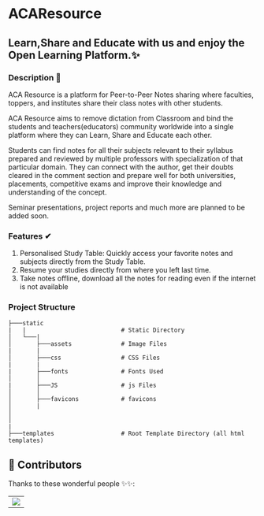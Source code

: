 # ACAResource

## Learn,Share and Educate with us and enjoy the Open Learning Platform.✨


### Description 👀
ACA Resource is a platform for Peer-to-Peer Notes sharing where faculties, toppers, and institutes share their class notes with other students.

ACA Resource aims to remove dictation from Classroom and bind the students and teachers(educators) community worldwide into a single platform where they can Learn, Share and Educate each other.

Students can find notes for all their subjects relevant to their syllabus prepared and reviewed by multiple professors with specialization of that particular domain. They can connect with the author, get their doubts cleared in the comment section and prepare well for both universities, placements, competitive exams and improve their knowledge and understanding of the concept.

Seminar presentations, project reports and much more are planned to be added soon.


### Features ✔
1. Personalised Study Table: Quickly access your favorite notes and subjects directly from the Study Table.
2. Resume your studies directly from where you left last time.
3. Take notes offline, download all the notes for reading even if the internet is not available


### Project Structure
```
├───static          
|   |                           # Static Directory
│   └───| 
│       ├───assets              # Image Files  
|       |
│       ├───css                 # CSS Files  
|       |
|       ├───fonts               # Fonts Used
│       │       
|       ├───JS                  # js Files                      
│       │       
│       ├───favicons            # favicons
│       |    
│       
│         
|           
├───templates                   # Root Template Directory (all html templates)
```




## 🌟 Contributors 

Thanks to these wonderful people ✨✨:

<table>
	<tr>
		<td>
			<a href="https://github.com/Learn-For-Cause/ACAResource/contributors">
  				<img src="https://contrib.rocks/image?repo=Learn-For-Cause/ACAResource" />
			</a>
		</td>
	</tr>
</table>
